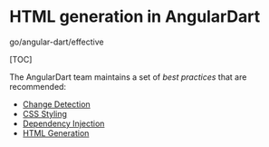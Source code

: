 # HTML generation in AngularDart

go/angular-dart/effective

[TOC]

<!--* freshness: { owner: 'matanl' reviewed: '2018-10-22' } *-->

The AngularDart team maintains a set of _best practices_ that are recommended:

* [Change Detection](change-detection.md)
* [CSS Styling](css-styling.md)
* [Dependency Injection](dependency-injection.md)
* [HTML Generation](html-generation.md)
